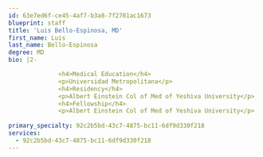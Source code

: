 ```yaml
---
id: 63e7ed6f-ce45-4af7-b3a8-7f2781ac1673
blueprint: staff
title: 'Luis Bello-Espinosa, MD'
first_name: Luis
last_name: Bello-Espinosa
degree: MD
bio: |2-

              <h4>Medical Education</h4>
              <p>Universidad Metropolitana</p>
              <h4>Residency</h4>
              <p>Albert Einstein Col of Med of Yeshiva University</p>
              <h4>Fellowship</h4>
              <p>Albert Einstein Col of Med of Yeshiva University</p>
          
primary_specialty: 92c2b5bd-43c7-4875-bc11-6df9d330f218
services:
  - 92c2b5bd-43c7-4875-bc11-6df9d330f218
---
```

